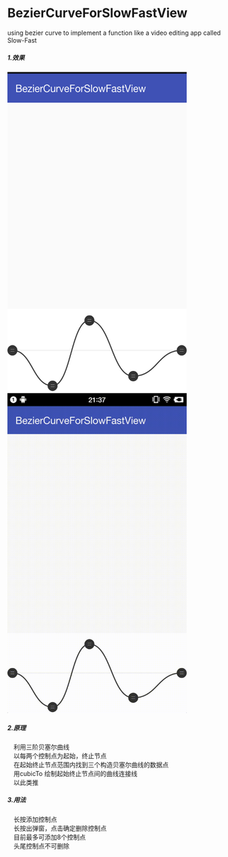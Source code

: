 # BezierCurveForSlowFastView
using bezier curve to implement a function like a video editing app called Slow-Fast

##### 1.效果 </br>
<img src="https://github.com/DXDRush/BezierCurveForSlowFastView/blob/master/screenshots/1.png" width = "405" height = "720" /> </br>
<img src="https://github.com/DXDRush/BezierCurveForSlowFastView/blob/master/screenshots/2.gif" width = "405" height = "720" /> </br>

##### 2.原理 </br>
  &ensp;&ensp;利用三阶贝塞尔曲线 </br>
  &ensp;&ensp;以每两个控制点为起始，终止节点 </br>
  &ensp;&ensp;在起始终止节点范围内找到三个构造贝塞尔曲线的数据点 </br>
  &ensp;&ensp;用cubicTo 绘制起始终止节点间的曲线连接线 </br>
  &ensp;&ensp;以此类推 </br>
       
##### 3.用法 </br>
  &ensp;&ensp;长按添加控制点 </br>
  &ensp;&ensp;长按出弹窗，点击确定删除控制点 </br>
  &ensp;&ensp;目前最多可添加8个控制点 </br>
  &ensp;&ensp;头尾控制点不可删除 </br>
             

